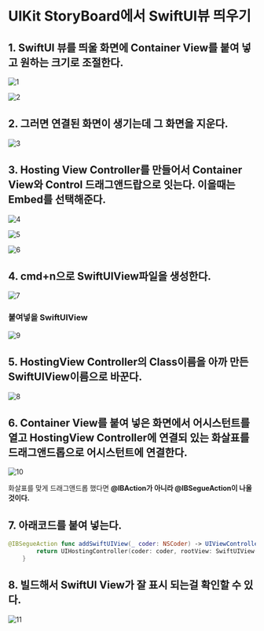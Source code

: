# UIKit StoryBoard에서 SwiftUI뷰 띄우기

## 1.  SwiftUI 뷰를 띄울 화면에 Container View를 붙여 넣고 원하는 크기로 조절한다.

![1](../images/2023-03-26-addSwiftUIView/1.png)

![2](../images/2023-03-26-addSwiftUIView/2.png)

## 2.  그러면 연결된 화면이 생기는데 그 화면을 지운다.

![3](../images/2023-03-26-addSwiftUIView/3.png)

## 3. Hosting View Controller를 만들어서 Container View와 Control 드래그앤드랍으로 잇는다. 이을때는 Embed를 선택해준다.

![4](../images/2023-03-26-addSwiftUIView/4.png)

![5](../images/2023-03-26-addSwiftUIView/5.png)

![6](../images/2023-03-26-addSwiftUIView/6.png)

## 4. cmd+n으로 SwiftUIView파일을 생성한다.

![7](../images/2023-03-26-addSwiftUIView/7.png)

### 붙여넣을 SwiftUIView
![9](../images/2023-03-26-addSwiftUIView/9.png)

## 5. HostingView Controller의 Class이름을 아까 만든 SwiftUIView이름으로 바꾼다.

![8](../images/2023-03-26-addSwiftUIView/8.png)

## 6. Container View를 붙여 넣은 화면에서 어시스턴트를 열고 HostingView Controller에 연결되 있는 화살표를 드래그앤드롭으로 어시스턴트에 연결한다.

![10](../images/2023-03-26-addSwiftUIView/10.png)

화살표를 맞게 드래그앤드롭 했다면 **@IBAction가 아니라 @IBSegueAction이 나올 것이다.**

## 7. 아래코드를 붙여 넣는다.

```swift
@IBSegueAction func addSwiftUIView(_ coder: NSCoder) -> UIViewController? {
        return UIHostingController(coder: coder, rootView: SwiftUIView())
    }
```

## 8. 빌드해서 SwiftUI View가 잘 표시 되는걸 확인할 수 있다.

![11](../images/2023-03-26-addSwiftUIView/11.png)